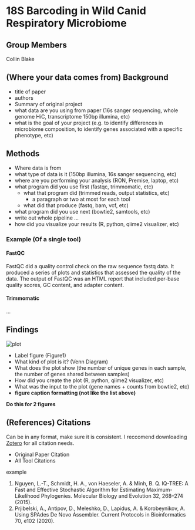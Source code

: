 # 18S Barcoding in Wild Canid Respiratory Microbiome

## Group Members
Collin Blake

## (Where your data comes from) Background

- title of paper
- authors
- Summary of original project
- what data are you using from paper (16s sanger sequencing, whole genome HiC, transcriptome 150bp illumina, etc)
- what is the goal of your project (e.g. to identify differences in microbiome composition, to identify genes associated with a specific phenotype, etc)

## Methods

- Where data is from
- what type of data is it (150bp illumina, 16s sanger sequencing, etc)
- where are you performing your analysis (RON, Premise, laptop, etc)
- what program did you use first (fastqc, trimmomatic, etc)
    - what that program did (trimmed reads, output statistics, etc)
        - a paragraph or two at most for each tool
    - what did that produce (fastq, bam, vcf, etc)
- what program did you use next (bowtie2, samtools, etc)
- write out whole pipeline ...
- how did you visualize your results (R, python,  qiime2 visualizer, etc)

### Example (Of a single tool)
#### FastQC
FastQC did a quality control check on the raw sequence fastq data. It produced a series of plots and statistics that assessed the quality of the data. The output of FastQC was an HTML report that included per-base quality scores, GC content, and adapter content.

#### Trimmomatic
...

## Findings
![plot](../figures/venn.png)
- Label figure (Figure1)
- What kind of plot is it? (Venn Diagram)
- What does the plot show (the number of unique genes in each sample, the number of genes shared between samples)
- How did you create the plot (R, python, qiime2 visualizer, etc)
- What was the input to the plot (gene names + counts from bowtie2, etc)
- __figure caption formatting (not like the list above)__

__Do this for 2 figures__

## (References) Citations
Can be in any format, make sure it is consistent. I reccomend downloading [Zotero](https://libraryguides.unh.edu/zotero-durham/get-zotero) for all citation needs.
- Original Paper Citation
- All Tool Citations 

example
1. Nguyen, L.-T., Schmidt, H. A., von Haeseler, A. & Minh, B. Q. IQ-TREE: A Fast and Effective Stochastic Algorithm for Estimating Maximum-Likelihood Phylogenies. Molecular Biology and Evolution 32, 268–274 (2015).
2. Prjibelski, A., Antipov, D., Meleshko, D., Lapidus, A. & Korobeynikov, A. Using SPAdes De Novo Assembler. Current Protocols in Bioinformatics 70, e102 (2020).
